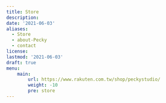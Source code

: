 ```yaml
---
title: Store
description: 
date: '2021-06-03'
aliases:
  - Store
  - about-Pecky
  - contact
license: 
lastmod: '2021-06-03'
draft: true
menu:
    main: 
        url: https://www.rakuten.com.tw/shop/peckystudio/
        weight: -10
        pre: store
---
```


